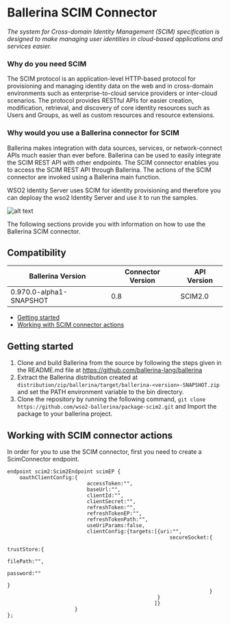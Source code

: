 # Ballerina SCIM Connector

*The system for Cross-domain Identity Management (SCIM) specification
 is designed to make managing user identities in cloud-based applications 
 and services easier.*

### Why do you need SCIM

The SCIM protocol is an application-level HTTP-based protocol for provisioning and managing 
identity data on the web and in cross-domain environments such as enterprise-to-cloud 
service providers or inter-cloud scenarios.  The protocol provides RESTful APIs for easier
creation, modification, retrieval, and discovery of core identity resources such as Users
and Groups, as well as custom resources and resource extensions. 

### Why would you use a Ballerina connector for SCIM

Ballerina makes integration with data sources, services, or network-connect APIs much easier than
ever before. Ballerina can be used to easily integrate the SCIM REST API with other endpoints.
The SCIM connector enables you to access the SCIM REST API through Ballerina. The actions of the
SCIM connector are invoked using a Ballerina main function. 

WSO2 Identity Server uses SCIM for identity provisioning and therefore you can deploay the wso2 
Identity Server and use it to run the samples. 

![alt text](../SCIM2.png)

The following sections provide you with information on how to use the Ballerina SCIM connector.

## Compatibility
| Ballerina Version         | Connector Version  | API Version |
| ------------------------- | -------------------| ------------|
|  0.970.0-alpha1-SNAPSHOT  |       0.8          |   SCIM2.0   |

- [Getting started](#getting-started)
- [Working with SCIM connector actions](#working-with-SCIM-connector-actions)

## Getting started

1. Clone and build Ballerina from the source by following the steps given in the README.md 
file at
 https://github.com/ballerina-lang/ballerina
2. Extract the Ballerina distribution created at
 `distribution/zip/ballerina/target/ballerina-<version>-SNAPSHOT.zip` and set the 
 PATH environment variable to the bin directory.
3. Clone the repository by running the following command,
   `git clone https://github.com/wso2-ballerina/package-scim2.git` and
    Import the package to your ballerina project.

## Working with SCIM connector actions

In order for you to use the SCIM connector, first you need to create a ScimConnector 
endpoint.

```ballerina
endpoint scim2:Scim2Endpoint scimEP {
    oauthClientConfig:{
                          accessToken:"",
                          baseUrl:"",
                          clientId:"",
                          clientSecret:"",
                          refreshToken:"",
                          refreshTokenEP:"",
                          refreshTokenPath:"",
                          useUriParams:false,
                          clientConfig:{targets:[{uri:"",
                                                     secureSocket:{
                                                                      trustStore:{
                                                                                     filePath:"",
                                                                                     password:""
                                                                                 }
                                                                  }
                                                 }
                                                ]}
                      }
};
```